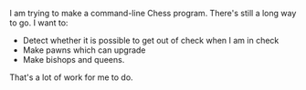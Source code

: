 I am trying to make a command-line Chess program. There's still a long way to go. I want to:
- Detect whether it is possible to get out of check when I am in check
- Make pawns which can upgrade
- Make bishops and queens.

That's a lot of work for me to do.
